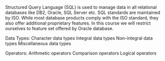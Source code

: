 Structured Query Language (SQL) is used to manage data in all relational databases like DB2, Oracle, SQL Server etc. SQL standards are maintained by ISO. While most database products comply with the ISO standard, they also offer additional proprietary features. In this course we will restrict ourselves to feature set offered by Oracle database.

Data Types:
Character data types
Integral data types
Non-integral data types
Miscellaneous data types

Operators:
Arithmetic operators
Comparison operators
Logical operators